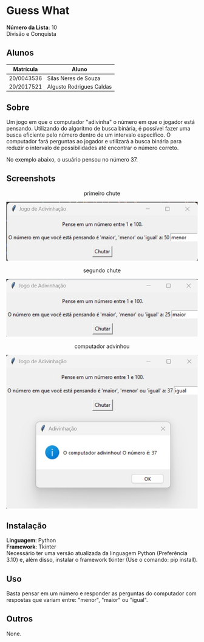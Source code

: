 # Guess What

**Número da Lista**: 10<br>Divisão e Conquista<br>

## Alunos
|Matrícula | Aluno |
| -- | -- |
| 20/0043536  |  Silas Neres de Souza|
| 20/2017521  |  Algusto Rodrigues Caldas |

## Sobre 
Um jogo em que o computador "adivinha" o número em que o jogador está pensando. Utilizando do algoritmo de busca binária, é possível fazer uma busca eficiente pelo número dentro de um intervalo específico. O computador fará perguntas ao jogador e utilizará a busca binária para reduzir o intervalo de possibilidades até encontrar o número correto. 

No exemplo abaixo, o usuário pensou no número 37.

## Screenshots
<center>primeiro chute</center>

![Labirinto 1](./assets/img1.jpeg)

<center>segundo chute</center>

![Labirinto 2](./assets/img2.jpeg)

<center>computador advinhou</center>

![Labirinto 3](./assets/img3.jpeg)


## Instalação 
**Linguagem**: Python<br>
**Framework**: Tkinter<br>
Necessário ter uma versão atualizada da linguagem Python (Preferência 3.10) e, além disso, instalar o framework tkinter (Use o comando: pip install). 

## Uso 
Basta pensar em um número e responder as perguntas do computador com respostas que variam entre: "menor", "maior" ou "igual".

## Outros 
None.
